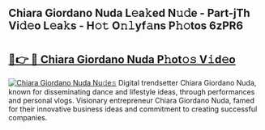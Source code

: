 ## Chiara Giordano Nuda L𝚎a𝚔ed N𝚞𝚍e - Part-jTh Vi𝚍𝚎o L𝚎a𝚔s - H𝚘𝚝 O𝚗𝚕yf𝚊ns P𝚑𝚘tos 6zPR6

# <h2><a href="http://kf8o0w.oniu.top/?m=Chiara+Giordano+Nuda">🔗👉 🔴 Chiara Giordano Nuda P𝚑ot𝚘𝚜 V𝚒d𝚎o</a></h2>

[![Chiara Giordano Nuda Nu𝚍e𝚜](https://i.imgur.com/0qMVB7G.gif)](http://kf8o0w.oniu.top/?m=Chiara+Giordano+Nuda)
Digital trendsetter Chiara Giordano Nuda, known for disseminating dance and lifestyle ideas, through performances and personal vlogs. Visionary entrepreneur Chiara Giordano Nuda, famed for their innovative business ideas and commitment to creating successful companies.  
